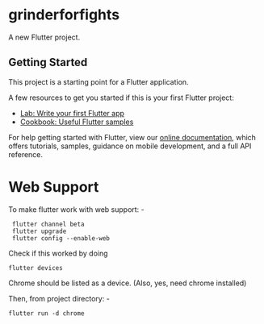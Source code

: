 # grinderforfights

A new Flutter project.

## Getting Started

This project is a starting point for a Flutter application.

A few resources to get you started if this is your first Flutter project:

- [Lab: Write your first Flutter app](https://flutter.dev/docs/get-started/codelab)
- [Cookbook: Useful Flutter samples](https://flutter.dev/docs/cookbook)

For help getting started with Flutter, view our
[online documentation](https://flutter.dev/docs), which offers tutorials,
samples, guidance on mobile development, and a full API reference.

# Web Support 

To make flutter work with web support: -

```
 flutter channel beta
 flutter upgrade
 flutter config --enable-web
 ```

 Check if this worked by doing

 ```
 flutter devices
 ```
 Chrome should be listed as a device. (Also, yes, need chrome installed)

 Then, from project directory: -

 ```
 flutter run -d chrome
 ```
